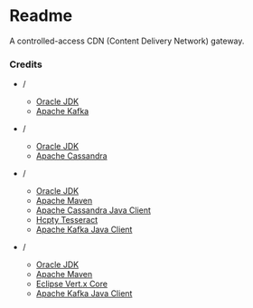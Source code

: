 # Readme
A controlled-access CDN (Content Delivery Network) gateway.

### Credits

- /
  - [Oracle JDK](https://docs.oracle.com/en/java/javase/21/)
  - [Apache Kafka](https://kafka.apache.org/)

- /
  - [Oracle JDK](https://docs.oracle.com/en/java/javase/17/)
  - [Apache Cassandra](https://cassandra.apache.org/)

- /
  - [Oracle JDK](https://docs.oracle.com/en/java/javase/21/)
  - [Apache Maven](https://maven.apache.org/)
  - [Apache Cassandra Java Client](https://github.com/apache/cassandra-java-driver)
  - [Hcpty Tesseract](https://github.com/hcpty/tesseract)
  - [Apache Kafka Java Client](https://kafka.apache.org/documentation/#api)

- /
  - [Oracle JDK](https://docs.oracle.com/en/java/javase/21/)
  - [Apache Maven](https://maven.apache.org/)
  - [Eclipse Vert.x Core](https://github.com/eclipse-vertx/vert.x)
  - [Apache Kafka Java Client](https://kafka.apache.org/documentation/#api)
